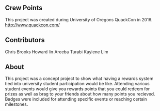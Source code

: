 ## Crew Points

This project was created during University of Oregons QuackCon in 2016. http://www.quackcon.com/

## Contributors

Chris Brooks
Howard lin
Areeba Turabi
Kaylene Lim

## About

This project was a concept project to show what having a rewards system tied into university student participation would be like. Attending various student events would give you rewards points that you could redeem for prizes as well as brag to your friends about how many points you recieved. Badges were included for attending specific events or reaching certain milestones.
